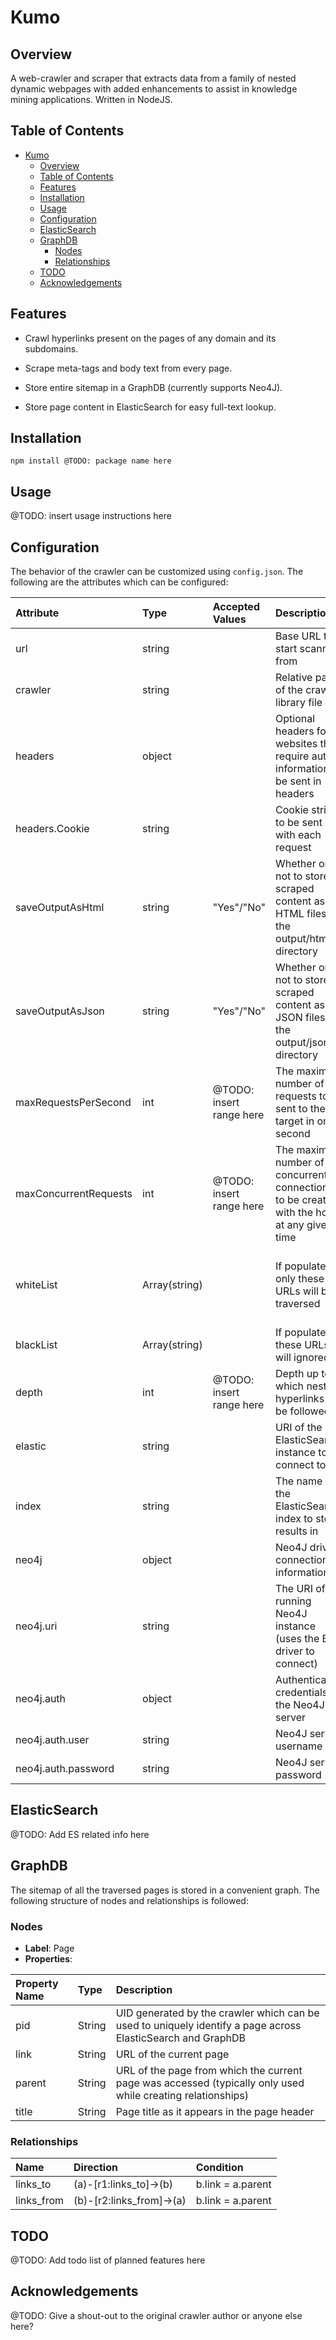 # Kumo

## Overview

A web-crawler and scraper that extracts data from a family of nested dynamic webpages with added enhancements to assist in knowledge mining applications. Written in NodeJS.

## Table of Contents

- [Kumo](#kumo)
  - [Overview](#overview)
  - [Table of Contents](#table-of-contents)
  - [Features](#features)
  - [Installation](#installation)
  - [Usage](#usage)
  - [Configuration](#configuration)
  - [ElasticSearch](#elasticsearch)
  - [GraphDB](#graphdb)
    - [Nodes](#nodes)
    - [Relationships](#relationships)
  - [TODO](#todo)
  - [Acknowledgements](#acknowledgements)

## Features

- Crawl hyperlinks present on the pages of any domain and its subdomains.

- Scrape meta-tags and body text from every page.
- Store entire sitemap in a GraphDB (currently supports Neo4J).
- Store page content in ElasticSearch for easy full-text lookup.

## Installation

`npm install @TODO: package name here`

## Usage

@TODO: insert usage instructions here

## Configuration

The behavior of the crawler can be customized using `config.json`. The following are the attributes which can be configured:

| Attribute             | Type          | Accepted Values          | Description                                                                                | Default Value          | Default Behavior                                                         |
| :-------------------- | :------------ | :----------------------- | :----------------------------------------------------------------------------------------- | :--------------------- | :----------------------------------------------------------------------- |
| url                   | string        |                          | Base URL to start scanning from                                                            | "" (empty string)      | Module is disabled                                                       |
| crawler               | string        |                          | Relative path of the crawler library file                                                  | "./crawler/crawler.js" |                                                                          |
| headers               | object        |                          | Optional headers for websites that require auth information to be sent in headers          |                        |                                                                          |
| headers.Cookie        | string        |                          | Cookie string to be sent with each request                                                 | "" (empty string)      | Cookies will not be attached to the requests                             |
| saveOutputAsHtml      | string        | "Yes"/"No"               | Whether or not to store scraped content as HTML files in the output/html/ directory        | "No"                   | Saving output as HTML files is disabled                                  |
| saveOutputAsJson      | string        | "Yes"/"No"               | Whether or not to store scraped content as JSON files in the output/json/ directory        | "No"                   | Saving output as JSON files is disabled                                  |
| maxRequestsPerSecond  | int           | @TODO: insert range here | The maximum number of requests to be sent to the target in one second                      | 5000                   |                                                                          |
| maxConcurrentRequests | int           | @TODO: insert range here | The maximum number of concurrent connections to be created with the host at any given time | 5000                   |                                                                          |
| whiteList             | Array(string) |                          | If populated, only these URLs will be traversed                                            | [] (empty array)       | All URLs with the same hostname as the "url" attribute will be traversed |
| blackList             | Array(string) |                          | If populated, these URLs will ignored                                                      | [] (empty array)       |                                                                          |
| depth                 | int           | @TODO: insert range here | Depth up to which nested hyperlinks will be followed                                        | 3                      |                                                                          |
| elastic               | string        |                          | URI of the ElasticSearch instance to connect to                                            | "" (empty string)      | ElasticSearch support is disabled                                        |
| index                 | string        |                          | The name of the ElasticSearch index to store results in                                    | "kumo"                 |                                                                          |
| neo4j                 | object        |                          | Neo4J driver connection information                                                        | {} (empty object)      | GraphDB support is disabled                                              |
| neo4j.uri             | string        |                          | The URI of a running Neo4J instance (uses the Bolt driver to connect)                      | undefined              |                                                                          |
| neo4j.auth            | object        |                          | Authentication credentials for the Neo4J server                                            | undefined              |                                                                          |
| neo4j.auth.user       | string        |                          | Neo4J server username                                                                      | undefined              |                                                                          |
| neo4j.auth.password   | string        |                          | Neo4J server password                                                                      | undefined              |                                                                          |

## ElasticSearch

@TODO: Add ES related info here

## GraphDB

The sitemap of all the traversed pages is stored in a convenient graph. The following structure of nodes and relationships is followed:

### Nodes

- **Label**: Page
- **Properties**:

| Property Name | Type   | Description                                                                                                  |
| :------------ | :----- | :----------------------------------------------------------------------------------------------------------- |
| pid           | String | UID generated by the crawler which can be used to uniquely identify a page across ElasticSearch and GraphDB |
| link          | String | URL of the current page                                                                                      |
| parent        | String | URL of the page from which the current page was accessed (typically only used while creating relationships)  |
| title         | String | Page title as it appears in the page header                                                                  |

### Relationships

| Name       | Direction                | Condition         |
| :--------- | :----------------------- | :---------------- |
| links_to   | (a)-[r1:links_to]->(b)   | b.link = a.parent |
| links_from | (b)-[r2:links_from]->(a) | b.link = a.parent |

## TODO

@TODO: Add todo list of planned features here

## Acknowledgements

@TODO: Give a shout-out to the original crawler author or anyone else here?
